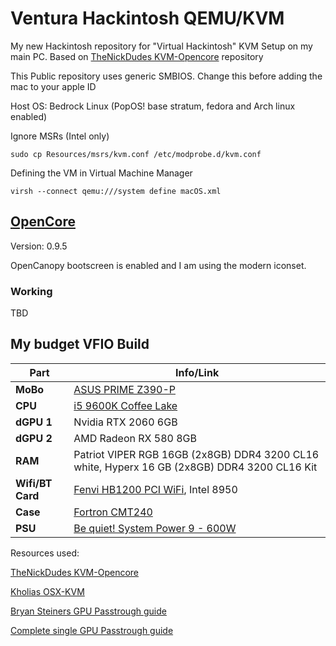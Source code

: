 # Ventura Hackintosh QEMU/KVM

My new Hackintosh repository for "Virtual Hackintosh" KVM Setup on my main PC. Based on [TheNickDudes KVM-Opencore](<https://github.com/thenickdude/KVM-Opencore>) repository

This Public repository uses generic SMBIOS. Change this before adding the mac to your apple ID

Host OS: Bedrock Linux (PopOS! base stratum, fedora and Arch linux enabled)

Ignore MSRs (Intel only)

```
sudo cp Resources/msrs/kvm.conf /etc/modprobe.d/kvm.conf
```

Defining the VM in Virtual Machine Manager

```
virsh --connect qemu:///system define macOS.xml
```

## [OpenCore](https://github.com/acidanthera/OpenCorePkg/releases)

Version: 0.9.5

OpenCanopy bootscreen is enabled and I am using the modern iconset.

### Working

TBD

## My budget VFIO Build

| Part             | Info/Link                                                                                                                                        |
|------------------|--------------------------------------------------------------------------------------------------------------------------------------------------|
| **MoBo**         | [ASUS PRIME Z390-P](<https://www.asus.com/Motherboards-Components/Motherboards/All-series/PRIME-Z390-P/>)                                        |
| **CPU**          | [i5 9600K Coffee Lake](<https://ark.intel.com/content/www/us/en/ark/products/134896/intel-core-i5-9600k-processor-9m-cache-up-to-4-60-ghz.html>) |
| **dGPU 1**       | Nvidia RTX 2060  6GB                                                                                                                             |
| **dGPU 2**       | AMD Radeon RX 580 8GB                                                                                                                            |
| **RAM**          | Patriot VIPER RGB 16GB (2x8GB) DDR4 3200 CL16 white, Hyperx 16 GB (2x8GB) DDR4 3200 CL16 Kit                                                     |
| **Wifi/BT Card** | [Fenvi HB1200 PCI WiFi](<https://www.aliexpress.com/item/33034394024.html?spm=a2g0s.9042311.0.0.69f64c4dVPLsGp>), Intel 8950                     |
| **Case**         | [Fortron CMT240](<https://www.fsp-europe.com/cmt240/>)                                                                                           |
| **PSU**          | [Be quiet! System Power 9 - 600W](<https://www.bequiet.com/en/powersupply/1279>)                                                                 |

Resources used:

[TheNickDudes KVM-Opencore](<https://github.com/thenickdude/KVM-Opencore>)

[Kholias OSX-KVM](<https://github.com/kholia/OSX-KVM>)

[Bryan Steiners GPU Passtrough guide](<https://github.com/bryansteiner/gpu-passthrough-tutorial>)

[Complete single GPU Passtrough guide](<https://github.com/QaidVoid/Complete-Single-GPU-Passthrough>)